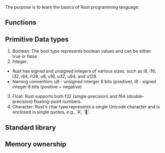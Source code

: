 The purpose is to learn the basics of Rust programming language:
## Functions
## Primitive Data types
1. Boolean: The bool type represents boolean values and can be either true or false.
2. Integer:
- Rust has signed and unsigned integers of various sizes, such as i8, i16, i32, i64, i128, u8, u16, u32, u64, and u128.
- Naming convention: u8 - unsigned interger 8 bits (positive), i8 - signed integer 8 bits (positive + negative)
3. Float: Rust supports both f32 (single-precision) and f64 (double-precision) floating-point numbers.
5. Character: Rust's char type represents a single Unicode character and is enclosed in single quotes, e.g., 'A', '🚀'.
## Standard library
## Memory ownership
